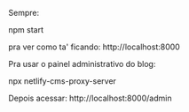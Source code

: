 Sempre:

npm start

pra ver como ta' ficando: http://localhost:8000

Pra usar o painel administrativo do blog:

npx netlify-cms-proxy-server

Depois acessar: http://localhost:8000/admin